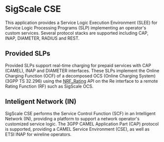 # SigScale CSE
This application provides a Service Logic Execution Environment (SLEE)
for Service Logic Processing Programs (SLP) implementing an operator's
custom services. Several protocol stacks are supported including CAP,
INAP, DIAMETER, RADIUS and REST.

## Provided SLPs
Provided SLPs support real-time charging for prepaid services with
CAP (CAMEL), INAP and DIAMETER interfaces. These SLPs implement the
Online Charging Function (OCF) of a decomposed OCS (Online Charging
System) (3GPP TS 32.296) using the
[NRF_Rating](https://app.swaggerhub.com/apis/SigScale/nrf-rating/1.0.0)
API on the Re interface to a remote Rating Function (RF) such as
SigScale OCS.

## Inteligent Network (IN)
SigScale CSE performs the Service Control Function (SCF) in an
Intelligent Network (IN), providing a platform to support a network
operator's customized service logic. The 3GPP CAMEL Application Part
(CAP) protocol is supported, providing a CAMEL Service Environment
(CSE), as well as ETSI INAP for wireline operators.

